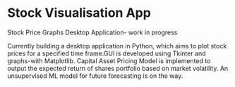 # Stock Visualisation App
Stock Price Graphs Desktop Application- work in progress

Currently building a desktop application in Python, which aims to plot stock prices for a specified time frame.GUI is developed using Tkinter and graphs-with Matplotlib. Capital Asset Pricing Model is implemented to output the expected return of shares portfolio based on market volatility. An unsupervised ML model for future forecasting is on the way.
